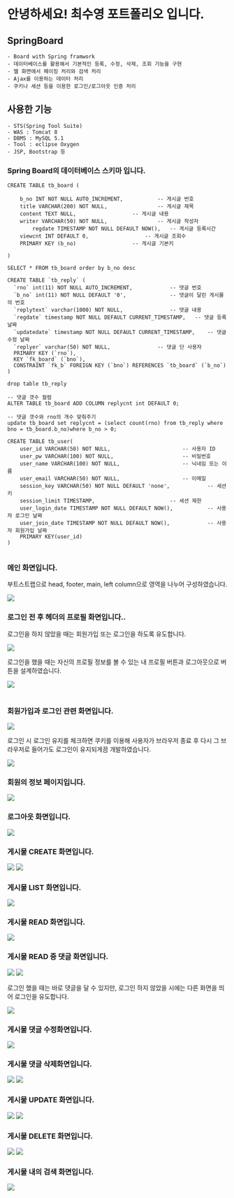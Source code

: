 # 안녕하세요! 최수영 포트폴리오 입니다.



## SpringBoard
	- Board with Spring framwork
	- 데이터베이스를 활용해서 기본적인 등록, 수정, 삭제, 조회 기능을 구현 
	- 웹 화면에서 페이징 처리와 검색 처리
	- Ajax를 이용하는 데이터 처리 
	- 쿠키나 세션 등을 이용한 로그인/로그아웃 인증 처리
	
## 사용한 기능
	- STS(Spring Tool Suite)
	- WAS : Tomcat 8
	- DBMS : MySQL 5.1
	- Tool : eclipse Oxygen
	- JSP, Bootstrap 등
	
<div>
	<h3>Spring Board의 데이터베이스 스키마 입니다.</h3>
</div>

```
CREATE TABLE tb_board (

	b_no INT NOT NULL AUTO_INCREMENT,			-- 게시글 번호
	title VARCHAR(200) NOT NULL,				-- 게시글 제목
	content TEXT NULL,					-- 게시글 내용
	writer VARCHAR(50) NOT NULL, 				-- 게시글 작성자
		regdate TIMESTAMP NOT NULL DEFAULT NOW(),	-- 게시글 등록시간
	viewcnt INT DEFAULT 0, 					-- 게시글 조회수
	PRIMARY KEY (b_no)					-- 게시글 기본키
	
)

SELECT * FROM tb_board order by b_no desc

CREATE TABLE `tb_reply` (
  `rno` int(11) NOT NULL AUTO_INCREMENT,			-- 댓글 번호
  `b_no` int(11) NOT NULL DEFAULT '0',				-- 댓글이 달린 게시물의 번호
  `replytext` varchar(1000) NOT NULL,				-- 댓글 내용
  `regdate` timestamp NOT NULL DEFAULT CURRENT_TIMESTAMP,	-- 댓글 등록 날짜
  `updatedate` timestamp NOT NULL DEFAULT CURRENT_TIMESTAMP,	-- 댓글 수정 날짜
  `replyer` varchar(50) NOT NULL,				-- 댓글 단 사용자
  PRIMARY KEY (`rno`),
  KEY `fk_board` (`bno`),
  CONSTRAINT `fk_b` FOREIGN KEY (`bno`) REFERENCES `tb_board` (`b_no`)
) 

drop table tb_reply

-- 댓글 갯수 컬럼
ALTER TABLE tb_board ADD COLUMN replycnt int DEFAULT 0;

-- 댓글 갯수와 rno의 개수 맞춰주기
update tb_board set replycnt = (select count(rno) from tb_reply where bno = tb_board.b_no)where b_no > 0;

CREATE TABLE tb_user(
	user_id VARCHAR(50) NOT NULL,						-- 사용자 ID
	user_pw VARCHAR(100) NOT NULL,						-- 비밀번호
	user_name VARCHAR(100) NOT NULL,					-- 닉네임 또는 이름
	user_email VARCHAR(50) NOT NULL,					-- 이메일
	session_key VARCHAR(50) NOT NULL DEFAULT 'none',			-- 세션 키
	session_limit TIMESTAMP,						-- 세션 제한 
	user_login_date TIMESTAMP NOT NULL DEFAULT NOW(),			-- 사용자 로그인 날짜
	user_join_date TIMESTAMP NOT NULL DEFAULT NOW(),			-- 사용자 회원가입 날짜
	PRIMARY KEY(user_id)
)


```

<div>
	<h3>메인 화면입니다.</h3>
	<p>부트스트랩으로 head, footer, main, left column으로 영역을 나누어 구성하였습니다.</p>
	<img src="https://user-images.githubusercontent.com/46646408/52951013-0e6ad600-33c4-11e9-9469-8124113067e7.PNG">
	<br>
	<div>
	<h3>로그인 전 후 헤더의 프로필 화면입니다..</h3>
	<p>로그인을 하지 않았을 때는 회원가입 또는 로그인을 하도록 유도합니다.</p>
	<span><img src="https://user-images.githubusercontent.com/46646408/52953947-38c09180-33cc-11e9-93f9-2c90f870363b.PNG"></span>
	<p>로그인을 했을 때는 자신의 프로필 정보를 볼 수 있는 내 프로필 버튼과 로그아웃으로 버튼을 설계하였습니다.</p>
	<span><img src="https://user-images.githubusercontent.com/46646408/52951019-0f036c80-33c4-11e9-9805-d42dbe1191a2.PNG"></span>
	</div>
	<br>
	<h3>회원가입과 로그인 관련 화면입니다.</h3>
	<img src="https://user-images.githubusercontent.com/46646408/52951015-0f036c80-33c4-11e9-8dca-951df545cc00.PNG">
	<p>로그인 시 로그인 유지를 체크하면 쿠키를 이용해 사용자가 브라우저 종료 후 다시 그 브라우저로 들어가도 로그인이 유지되게끔 개발하였습니다.</p>
	<img src="https://user-images.githubusercontent.com/46646408/52951017-0f036c80-33c4-11e9-85d7-4336fbb984e9.PNG">
	<br>
	<h3>회원의 정보 페이지입니다.</h3>
	<img src="https://user-images.githubusercontent.com/46646408/52958559-a6be8600-33d7-11e9-8098-6674c68c6b74.PNG">
	<br>
	<h3>로그아웃 화면입니다.</h3>
	<img src="https://user-images.githubusercontent.com/46646408/52953944-3827fb00-33cc-11e9-9415-cf233cf60fb2.PNG">
	<br>
	<h3>게시물 CREATE 화면입니다.</h3>
	<img src="https://user-images.githubusercontent.com/46646408/52951020-0f9c0300-33c4-11e9-8fad-6bb78351b3bb.PNG">
	<img src="https://user-images.githubusercontent.com/46646408/52951021-0f9c0300-33c4-11e9-9523-d68f5dd632f7.PNG">
	<br>
	<h3>게시물 LIST 화면입니다.</h3>
	<img src="https://user-images.githubusercontent.com/46646408/52951023-10349980-33c4-11e9-9429-84f988bcd556.PNG">
	<br>
	<h3>게시물 READ 화면입니다.</h3>
	<img src="https://user-images.githubusercontent.com/46646408/52951006-0b6fe580-33c4-11e9-8174-e36e8604d111.PNG">
	<br>
	<h3>게시물 READ 중 댓글 화면입니다.</h3>
	<img src="https://user-images.githubusercontent.com/46646408/52951024-10349980-33c4-11e9-99b3-be49f8b73885.PNG">
	<img src="https://user-images.githubusercontent.com/46646408/52951025-10349980-33c4-11e9-9619-74693694ff82.PNG">
	<br>
	<p>로그인 했을 때는 바로 댓글을 달 수 있지만, 로그인 하지 않았을 시에는 다른 화면을 띄어 로그인을 유도합니다.</p>
	<img src="https://user-images.githubusercontent.com/46646408/52953945-38c09180-33cc-11e9-803c-b56dbe578318.PNG">
	<br>
	<h3>게시물 댓글 수정화면입니다.</h3>
	<img src="https://user-images.githubusercontent.com/46646408/52951001-09a62200-33c4-11e9-9d2d-6e2ea13288be.PNG">
	<br>
	<h3>게시물 댓글 삭제화면입니다.</h3>
	<img src="https://user-images.githubusercontent.com/46646408/52951009-0c087c00-33c4-11e9-96b4-6c3b28d570fb.PNG">
	<img src="https://user-images.githubusercontent.com/46646408/52951004-0ad74f00-33c4-11e9-9ffa-99a5f4ac2c5e.PNG">
	<br>
	<h3>게시물 UPDATE 화면입니다.</h3>
	<img src="https://user-images.githubusercontent.com/46646408/52951010-0ca11280-33c4-11e9-8137-da74f33dc98e.PNG">
	<img src="https://user-images.githubusercontent.com/46646408/52951011-0ca11280-33c4-11e9-9aec-070323f09420.PNG">
	<br>
	<h3>게시물 DELETE 화면입니다.</h3>
	<img src="https://user-images.githubusercontent.com/46646408/52953943-3827fb00-33cc-11e9-9331-6cee3e5f83c3.PNG">
	<img src="https://user-images.githubusercontent.com/46646408/52951009-0c087c00-33c4-11e9-96b4-6c3b28d570fb.PNG">
	<br>
	<h3>게시물 내의 검색 화면입니다.</h3>
	<img src="https://user-images.githubusercontent.com/46646408/52951012-0dd23f80-33c4-11e9-9fe6-8d70cc1a6aa6.PNG">
	
</div>
